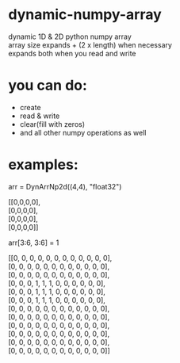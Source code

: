 # dynamic-numpy-array
dynamic 1D & 2D python numpy array  
array size expands + (2 x length) when necessary  
expands both when you read and write  
  
# you can do:  
 - create  
 - read & write  
 - clear(fill with zeros)
 - and all other numpy operations as well  
  
# examples:  
arr = DynArrNp2d((4,4), "float32")  
>>  
[[0,0,0,0],  
 [0,0,0,0],  
 [0,0,0,0],  
 [0,0,0,0]]
  
arr[3:6, 3:6] = 1  
>>  
[[0, 0, 0, 0, 0, 0, 0, 0, 0, 0, 0, 0],  
 [0, 0, 0, 0, 0, 0, 0, 0, 0, 0, 0, 0],  
 [0, 0, 0, 0, 0, 0, 0, 0, 0, 0, 0, 0],  
 [0, 0, 0, 1, 1, 1, 0, 0, 0, 0, 0, 0],  
 [0, 0, 0, 1, 1, 1, 0, 0, 0, 0, 0, 0],  
 [0, 0, 0, 1, 1, 1, 0, 0, 0, 0, 0, 0],  
 [0, 0, 0, 0, 0, 0, 0, 0, 0, 0, 0, 0],  
 [0, 0, 0, 0, 0, 0, 0, 0, 0, 0, 0, 0],  
 [0, 0, 0, 0, 0, 0, 0, 0, 0, 0, 0, 0],  
 [0, 0, 0, 0, 0, 0, 0, 0, 0, 0, 0, 0],  
 [0, 0, 0, 0, 0, 0, 0, 0, 0, 0, 0, 0],  
 [0, 0, 0, 0, 0, 0, 0, 0, 0, 0, 0, 0]]  
